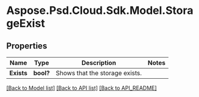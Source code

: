 # Aspose.Psd.Cloud.Sdk.Model.StorageExist
## Properties

Name | Type | Description | Notes
------------ | ------------- | ------------- | -------------
**Exists** | **bool?** | Shows that the storage exists.              | 

[[Back to Model list]](API_README.md#documentation-for-models) [[Back to API list]](API_README.md#documentation-for-api-endpoints) [[Back to API_README]](API_README.md)


